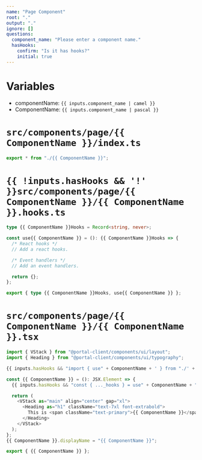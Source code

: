 ```yaml
---
name: "Page Component"
root: "."
output: "."
ignore: []
questions:
  component_name: "Please enter a component name."
  hasHooks:
    confirm: "Is it has hooks?"
    initial: true
---
```


# Variables

- componentName: `{{ inputs.component_name | camel }}`
- ComponentName: `{{ inputs.component_name | pascal }}`

# `src/components/page/{{ ComponentName }}/index.ts`

```ts
export * from "./{{ ComponentName }}";
```

# `{{ !inputs.hasHooks && '!' }}src/components/page/{{ ComponentName }}/{{ ComponentName }}.hooks.ts`

```ts
type {{ ComponentName }}Hooks = Record<string, never>;

const use{{ ComponentName }} = (): {{ ComponentName }}Hooks => {
  /* React hooks */
  // Add a react hooks.

  /* Event handlers */
  // Add an event handlers.

  return {};
};

export { type {{ ComponentName }}Hooks, use{{ ComponentName }} };
```

# `src/components/page/{{ ComponentName }}/{{ ComponentName }}.tsx`

```ts
import { VStack } from "@portal-client/components/ui/layout";
import { Heading } from "@portal-client/components/ui/typography";

{{ inputs.hasHooks && "import { use" + ComponentName + ' } from "./' + ComponentName + '.hooks";' }}

const {{ ComponentName }} = (): JSX.Element => {
  {{ inputs.hasHooks && "const { ..._hooks } = use" + ComponentName + "();" }}

  return (
    <VStack as="main" align="center" gap="xl">
      <Heading as="h1" className="text-7xl font-extrabold">
        This is <span className="text-primary">{{ ComponentName }}</span>.
      </Heading>
    </VStack>
  );
};
{{ ComponentName }}.displayName = "{{ ComponentName }}";

export { {{ ComponentName }} };
```
